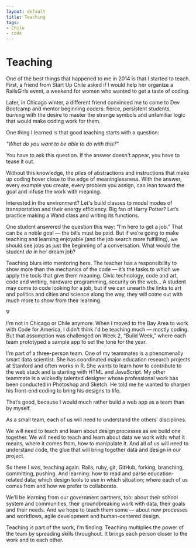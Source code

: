 ```yaml
---
layout: default
title: Teaching
tags:
- Chile
- code
---
```


Teaching
================================

One of the best things that happened to me in 2014 is that I started to teach. First, a friend from Start Up Chile asked if I would help her organize a RailsGirls event, a weekend for women who wanted to get a taste of coding.

Later, in Chicago winter, a different friend convinced me to come to Dev Bootcamp and mentor beginning coders: fierce, persistent students, burning with the desire to master the strange symbols and unfamiliar logic that would make coding work for them.

One thing I learned is that good teaching starts with a question: 

_"What do you want to be able to do with this?"_

You have to ask this question. If the answer doesn't appear, you have to tease it out.

Without this knowledge, the piles of abstractions and instructions that make up coding hover close to the edge of meaninglessness. With the answer, every example you create, every problem you assign, can lean toward the goal and infuse the work with meaning. 

Interested in the environment? Let's build classes to model modes of transportation and their energy efficiency. Big fan of Harry Potter? Let’s practice making a Wand class and writing its functions. 

One student answered the question this way: “I’m here to get a job.” That can be a noble goal — the bills must be paid. But if we’re going to make teaching and learning enjoyable (and the job search more fulfilling), we should see jobs as just the beginning of a conversation. What would the student _do_ in her dream job? 

Teaching blurs into mentoring here. The teacher has a responsibility to show more than the mechanics of the code — it’s the tasks to which we apply the tools that give them meaning. Civic technology, code and art, code and writing, hardware programming, security on the web… A student may come to code looking for a job, but if we can unearth the links to art and politics and cities and science along the way, they will come out with much more to show from their learning. 

<div class="center-glyph">&nabla;</div>

I'm not in Chicago or Chile anymore. When I moved to the Bay Area to work with Code for America, I didn't think I'd be teaching much — mostly coding. But that assumption was challenged on Week 2, “Build Week,” where each team prototyped a sample app to set the tone for the year.

I'm part of a three-person team. One of my teammates is a phenomenally smart data scientist. She has coordinated major education research projects at Stanford and often works in R. She wants to learn how to contribute to the web stack and is starting with HTML and JavaScript. My other teammate is a wickedly talented designer whose professional work has been conducted in Photoshop and Sketch. He told me he wanted to sharpen his front-end coding to bring his designs to life.

That’s good, because I would much rather build a web app as a team than by myself. 

As a small team, each of us will need to understand the others’ disciplines.

We will need to teach and learn about design processes as we build one together. We will need to teach and learn about data we work with: what it means, where it comes from, how to manipulate it. And all of us will need to understand code, the glue that will bring together data and design in our project. 

So there I was, teaching again. Rails, ruby, git, GitHub, forking, branching, committing, pushing. And learning: how to read and parse education-related data; which design tools to use in which situation; where each of us comes from and how we prefer to collaborate. 

We’ll be learning from our government partners, too: about their school system and communities, their groundbreaking work with data, their goals and their needs. And we hope to teach them some — about new processes and workflows, agile development and human-centered design. 

Teaching is part of the work, I’m finding. Teaching multiplies the power of the team by spreading skills throughout. It brings each person closer to the work and to each other. 

